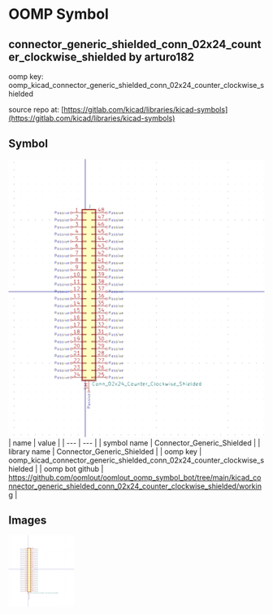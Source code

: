 # OOMP Symbol  
## connector_generic_shielded_conn_02x24_counter_clockwise_shielded  by arturo182  
  
oomp key: oomp_kicad_connector_generic_shielded_conn_02x24_counter_clockwise_shielded  
  
source repo at: [https://gitlab.com/kicad/libraries/kicad-symbols](https://gitlab.com/kicad/libraries/kicad-symbols)  
## Symbol  
  
[![working.png](working_600.png)](working.png)  
| name | value | 
| --- | --- | 
| symbol name | Connector_Generic_Shielded | 
| library name | Connector_Generic_Shielded | 
| oomp key | oomp_kicad_connector_generic_shielded_conn_02x24_counter_clockwise_shielded | 
| oomp bot github | https://github.com/oomlout/oomlout_oomp_symbol_bot/tree/main/kicad_connector_generic_shielded_conn_02x24_counter_clockwise_shielded/working | 
## Images  
  
[![working.png](working_140.png)](working.png)  
